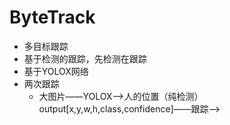 # ByteTrack

+ 多目标跟踪
+ 基于检测的跟踪，先检测在跟踪
+ 基于YOLOX网络
+ 两次跟踪
  + 大图片——YOLOX——>人的位置（纯检测）output[x,y,w,h,class,confidence]——跟踪——>